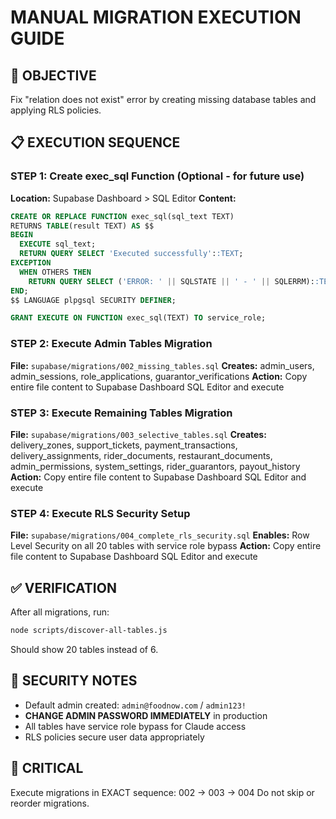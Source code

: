 # MANUAL MIGRATION EXECUTION GUIDE

## 🎯 OBJECTIVE
Fix "relation does not exist" error by creating missing database tables and applying RLS policies.

## 📋 EXECUTION SEQUENCE

### STEP 1: Create exec_sql Function (Optional - for future use)
**Location:** Supabase Dashboard > SQL Editor
**Content:**
```sql
CREATE OR REPLACE FUNCTION exec_sql(sql_text TEXT)
RETURNS TABLE(result TEXT) AS $$
BEGIN
  EXECUTE sql_text;
  RETURN QUERY SELECT 'Executed successfully'::TEXT;
EXCEPTION
  WHEN OTHERS THEN
    RETURN QUERY SELECT ('ERROR: ' || SQLSTATE || ' - ' || SQLERRM)::TEXT;
END;
$$ LANGUAGE plpgsql SECURITY DEFINER;

GRANT EXECUTE ON FUNCTION exec_sql(TEXT) TO service_role;
```

### STEP 2: Execute Admin Tables Migration
**File:** `supabase/migrations/002_missing_tables.sql`
**Creates:** admin_users, admin_sessions, role_applications, guarantor_verifications
**Action:** Copy entire file content to Supabase Dashboard SQL Editor and execute

### STEP 3: Execute Remaining Tables Migration  
**File:** `supabase/migrations/003_selective_tables.sql`
**Creates:** delivery_zones, support_tickets, payment_transactions, delivery_assignments, rider_documents, restaurant_documents, admin_permissions, system_settings, rider_guarantors, payout_history
**Action:** Copy entire file content to Supabase Dashboard SQL Editor and execute

### STEP 4: Execute RLS Security Setup
**File:** `supabase/migrations/004_complete_rls_security.sql`
**Enables:** Row Level Security on all 20 tables with service role bypass
**Action:** Copy entire file content to Supabase Dashboard SQL Editor and execute

## ✅ VERIFICATION
After all migrations, run:
```bash
node scripts/discover-all-tables.js
```

Should show 20 tables instead of 6.

## 🔐 SECURITY NOTES
- Default admin created: `admin@foodnow.com` / `admin123!`
- **CHANGE ADMIN PASSWORD IMMEDIATELY** in production
- All tables have service role bypass for Claude access
- RLS policies secure user data appropriately

## 🚨 CRITICAL
Execute migrations in EXACT sequence: 002 → 003 → 004
Do not skip or reorder migrations.